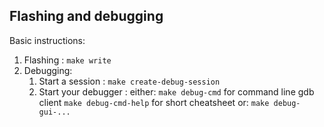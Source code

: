 Flashing and debugging
---------------------

Basic instructions:

1. Flashing                    : `make write`
2. Debugging:
    1. Start a session         : `make create-debug-session`
    2. Start your debugger     :
        either:
            `make debug-cmd`        for command line gdb client
            `make debug-cmd-help`   for short cheatsheet
        or:
            `make debug-gui-...`
